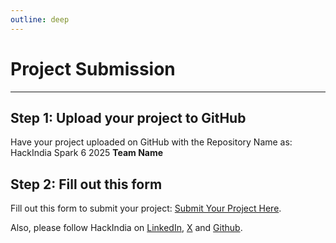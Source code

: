 ```yaml
---
outline: deep
---
```


# Project Submission

***

## Step 1: Upload your project to GitHub

Have your project uploaded on GitHub with the Repository Name as: HackIndia Spark 6 2025 **Team Name**

## Step 2: Fill out this form

Fill out this form to submit your project: [Submit Your Project Here](https://forms.office.com/r/XhKN3c74jn).

Also, please follow HackIndia on [LinkedIn](https://www.linkedin.com/company/hackindiaxyz), [X](https://x.com/HackIndiaXYZ) and [Github](https://github.com/HackIndiaXYZ).

